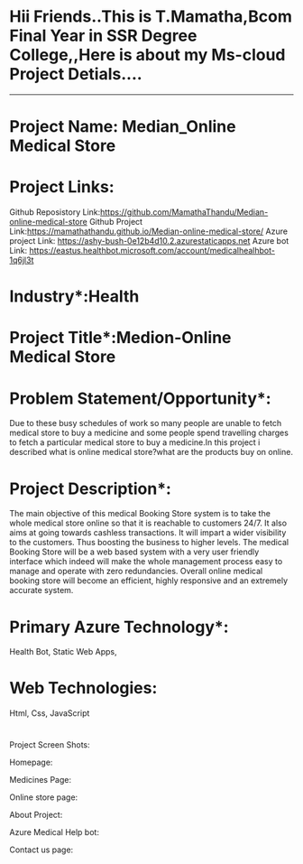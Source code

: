 # Hii Friends..This is T.Mamatha,Bcom Final Year in SSR Degree College,,Here is about my Ms-cloud Project Detials....
----------------------------------------------------------------------------------------------------------------------------------------------------------------------

# Project Name: Median_Online Medical Store

# Project Links:

Github Reposistory Link:https://github.com/MamathaThandu/Median-online-medical-store
Github Project Link:https://mamathathandu.github.io/Median-online-medical-store/
Azure project Link: https://ashy-bush-0e12b4d10.2.azurestaticapps.net
Azure bot Link: https://eastus.healthbot.microsoft.com/account/medicalhealhbot-1q6jl3t

# Industry*:Health

# Project Title*:Medion-Online Medical Store

# Problem Statement/Opportunity*:
Due to these busy schedules of work so many people are unable to fetch medical store to buy a medicine and some people spend travelling charges to fetch a particular medical store to buy a medicine.In this project i described what is online medical store?what are the products buy on online.

# Project Description*:
The main objective of this medical Booking Store system is to take the whole medical store online so that it is reachable to customers 24/7. It also aims at going towards cashless transactions. It will impart a wider visibility to the customers. Thus boosting the business to higher levels. The medical Booking Store will be a web based system with a very user friendly interface which indeed will make the whole management process easy to manage and operate with zero redundancies. Overall online medical booking store will become an efficient, highly responsive and an extremely accurate system.

# Primary Azure Technology*:
Health Bot, Static Web Apps,


# Web Technologies:
Html,
Css,
JavaScript

# 



Project Screen Shots:

Homepage:



Medicines Page:



Online store page:



About Project:


Azure Medical Help bot:

Contact us page:

